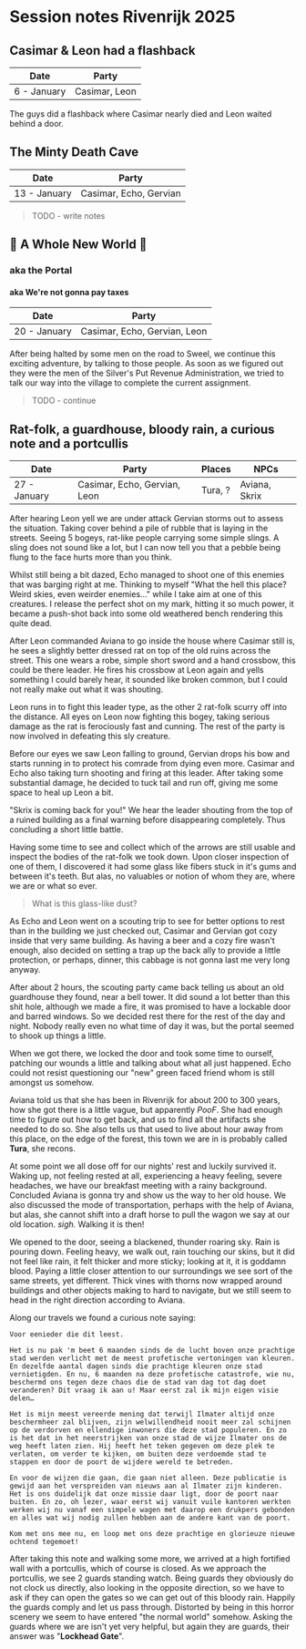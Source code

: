 # Session notes Rivenrijk 2025

## Casimar & Leon had a flashback

| Date | Party |
|-|-|
| 6 - January | Casimar, Leon |

The guys did a flashback where Casimar nearly died and Leon waited behind a door.

## The Minty Death Cave

| Date | Party |
|-|-|
| 13 - January | Casimar, Echo, Gervian |

> TODO - write notes

## :musical_note: A Whole New World :musical_note:

### aka the Portal

#### aka We're not gonna pay taxes

| Date | Party |
|-|-|
| 20 - January | Casimar, Echo, Gervian, Leon |

After being halted by some men on the road to Sweel, we continue this exciting adventure, by talking to those people. As soon as we figured out they were the men of the Silver's Put Revenue Administration, we tried to talk our way into the village to complete the current assignment.

> TODO - continue

## Rat-folk, a guardhouse, bloody rain, a curious note and a portcullis

| Date | Party | Places | NPCs |
|-|-|-|-|
| 27 - January | Casimar, Echo, Gervian, Leon | Tura, ? | Aviana, Skrix |

After hearing Leon yell we are under attack Gervian storms out to assess the situation. Taking cover behind a pile of rubble that is laying in the streets. Seeing 5 bogeys, rat-like people carrying some simple slings. A sling does not sound like a lot, but I can now tell you that a pebble being flung to the face hurts more than you think.

Whilst still being a bit dazed, Echo managed to shoot one of this enemies that was barging right at me.
Thinking to myself "What the hell this place? Weird skies, even weirder enemies..." while I take aim at one of this creatures. I release the perfect shot on my mark, hitting it so much power, it became a push-shot back into some old weathered bench rendering this quite dead.

After Leon commanded Aviana to go inside the house where Casimar still is, he sees a slightly better dressed rat on top of the old ruins across the street. This one wears a robe, simple short sword and a hand crossbow, this could be there leader. He fires his crossbow at Leon again and yells something I could barely hear, it sounded like broken common, but I could not really make out what it was shouting.

Leon runs in to fight this leader type, as the other 2 rat-folk scurry off into the distance. All eyes on Leon now fighting this bogey, taking serious damage as the rat is ferociously fast and cunning. The rest of the party is now involved in defeating this sly creature.

Before our eyes we saw Leon falling to ground, Gervian drops his bow and starts running in to protect his comrade from dying even more. Casimar and Echo also taking turn shooting and firing at this leader.
After taking some substantial damage, he decided to tuck tail and run off, giving me some space to heal up Leon a bit.

"Skrix is coming back for you!" We hear the leader shouting from the top of a ruined building as a final warning before disappearing completely. Thus concluding a short little battle.

Having some time to see and collect which of the arrows are still usable and inspect the bodies of the rat-folk we took down.
Upon closer inspection of one of them, I discovered it had some glass like fibers stuck in it's gums and between it's teeth.
But alas, no valuables or notion of whom they are, where we are or what so ever.

> What is this glass-like dust?

As Echo and Leon went on a scouting trip to see for better options to rest than in the building we just checked out, Casimar and Gervian got cozy inside that very same building. As having a beer and a cozy fire wasn't enough, also decided on setting a trap up the back ally to provide a little protection, or perhaps, dinner, this cabbage is not gonna last me very long anyway.

After about 2 hours, the scouting party came back telling us about an old guardhouse they found, near a bell tower. It did sound a lot better than this shit hole, although we made a fire, it was promised to have a lockable door and barred windows. So we decided rest there for the rest of the day and night. Nobody really even no what time of day it was, but the portal seemed to shook up things a little.

When we got there, we locked the door and took some time to ourself, patching our wounds a little and talking about what all just happened. Echo could not resist questioning our "new" green faced friend whom is still amongst us somehow.

Aviana told us that she has been in Rivenrijk for about 200 to 300 years, how she got there is a little vague, but apparently *PooF*. She had enough time to figure out how to get back, and us to find all the artifacts she needed to do so. She also tells us that used to live about hour away from this place, on the edge of the forest, this town we are in is probably called **Tura**, she recons.

At some point we all dose off for our nights' rest and luckily survived it. Waking up, not feeling rested at all, experiencing a heavy feeling, severe headaches, we have our breakfast meeting with a rainy background. Concluded Aviana is gonna try and show us the way to her old house. We also discussed the mode of transportation, perhaps with the help of Aviana, but alas, she cannot shift into a draft horse to pull the wagon we say at our old location. *sigh.* Walking it is then!

We opened to the door, seeing a blackened, thunder roaring sky. Rain is pouring down. Feeling heavy, we walk out, rain touching our skins, but it did not feel like rain, it felt thicker and more sticky; looking at it, it is goddamn blood. Paying a little closer attention to our surroundings we see sort of the same streets, yet different. Thick vines with thorns now wrapped around buildings and other objects making to hard to navigate, but we still seem to head in the right direction according to Aviana.

Along our travels we found a curious note saying:

```
Voor eenieder die dit leest.

Het is nu pak 'm beet 6 maanden sinds de de lucht boven onze prachtige stad werden verlicht met de meest profetische vertoningen van kleuren. En dezelfde aantal dagen sinds die prachtige kleuren onze stad vernietigden. En nu, 6 maanden na deze profetische catastrofe, wie nu, beschermd ons tegen deze chaos die de stad van dag tot dag doet veranderen? Dit vraag ik aan u! Maar eerst zal ik mijn eigen visie delen…

Het is mijn meest vereerde mening dat terwijl Ilmater altijd onze beschermheer zal blijven, zijn welwillendheid nooit meer zal schijnen op de verdorven en ellendige inwoners die deze stad populeren. En zo is het dat in het neerstrijken van onze stad de wijze Ilmater ons de weg heeft laten zien. Hij heeft het teken gegeven om deze plek te verlaten, om verder te kijken, om buiten deze verdoemde stad te stappen en door de poort de wijdere wereld te betreden.

En voor de wijzen die gaan, die gaan niet alleen. Deze publicatie is gewijd aan het verspreiden van nieuws aan al Ilmater zijn kinderen. Het is ons duidelijk dat onze missie daar ligt, door de poort naar buiten. En zo, oh lezer, waar eerst wij vanuit vuile kantoren werkten werken wij nu vanaf een simpele wagen met daarop een drukpers gebonden en alles wat wij nodig zullen hebben aan de andere kant van de poort.

Kom met ons mee nu, en loop met ons deze prachtige en glorieuze nieuwe ochtend tegemoet!
```

After taking this note and walking some more, we arrived at a high fortified wall with a portcullis, which of course is closed. As we approach the portcullis, we see 2 guards standing watch. Being guards they obviously do not clock us directly, also looking in the opposite direction, so we have to ask if they can open the gates so we can get out of this bloody rain. Happily the guards comply and let us pass through. Distorted by being in this horror scenery we seem to have entered "the normal world" somehow. Asking the guards where we are isn't yet very helpful, but again they are guards, their answer was "**Lockhead Gate**".
